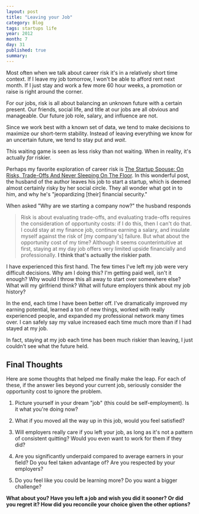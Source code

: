 ```yaml
---
layout: post
title: "Leaving your Job"
category: Blog
tags: startups life
year: 2012
month: 7
day: 31
published: true
summary: 
---
```


Most often when we talk about career risk it's in a relatively short time context. If I leave my job tomorrow, I won't be able to afford rent next month. If I just stay and work a few more 60 hour weeks, a promotion or raise is right around the corner.

For our jobs, risk is all about balancing an unknown future with a certain present. Our friends, social life, and title at our jobs are all obvious and manageable. Our future job role, salary, and influence are not.

Since we work best with a known set of data, we tend to make decisions to maximize our short-term stability. Instead of leaving everything we know for an uncertain future, we tend to stay put and *wait*.

This waiting game is seen as less risky than not waiting. When in reality, it's actually *far* riskier.

Perhaps my favorite exploration of career risk is [The Startup Spouse: On Risks, Trade-Offs And Never Sleeping On The Floor](http://onstartups.com/tabid/3339/bid/86543/The-Startup-Spouse-On-Risks-Trade-Offs-And-Never-Sleeping-On-The-Floor.aspx). In this wonderful post, the husband of the author leaves his job to start a startup, which is deemed almost certainly risky by her social circle. They all wonder what got in to him, and why he's "jeopardizing [their] financial security."

When asked "Why are we starting a company now?" the husband responds

> Risk is about evaluating trade-offs, and evaluating trade-offs requires the consideration of opportunity costs: if I do this, then I can't do that. I could stay at my finance job, continue earning a salary, and insulate myself against the risk of [my company's] failure. But what about the opportunity cost of my time?
> Although it seems counterintuitive at first, staying at my day job offers very limited upside financially and professionally. __I think that's actually the riskier path__.

I have experienced this first hand. The few times I've left my job were very difficult decisions. Why am I doing this? I'm getting paid well, isn't it enough? Why would I throw this all away to start over somewhere else? What will my girlfriend think? What will future employers think about my job history?

In the end, each time I have been better off. I've dramatically improved my earning potential, learned a ton of new things, worked with really experienced people, and expanded my professional network many times over. I can safely say my value increased each time much more than if I had stayed at my job.

In fact, staying at my job each time has been much riskier than leaving, I just couldn't see what the future held.

Final Thoughts
-----------

Here are some thoughts that helped me finally make the leap. For each of these, if the answer lies beyond your current job, seriously consider the opportunity cost to ignore the problem.

 1. Picture yourself in your dream "job" (this could be self-employment). Is it what you're doing now?

 2. What if you moved all the way up in this job, would you feel satisfied?

 3. Will employers really care if you left your job, as long as it's not a pattern of consistent quitting? Would you even want to work for them if they did?

 4. Are you significantly underpaid compared to average earners in your field? Do you feel taken advantage of? Are you respected by your employers?

 5. Do you feel like you could be learning more? Do you want a bigger challenge?

__What about you? Have you left a job and wish you did it sooner? Or did you regret it? How did you reconcile your choice given the other options?__
